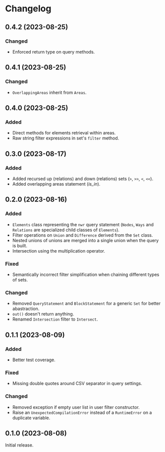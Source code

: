 # Changelog

## 0.4.2 (2023-08-25)

### Changed

- Enforced return type on query methods.

## 0.4.1 (2023-08-25)

### Changed

- `OverlappingAreas` inherit from `Areas`.

## 0.4.0 (2023-08-25)

### Added

- Direct methods for elements retrieval within areas.
- Raw string filter expressions in set's `filter` method.

## 0.3.0 (2023-08-17)

### Added

- Added recursed up (relations) and down (relations) sets
  (`>`, `>>`, `<`, `<<`).
- Added overlapping areas statement (*is_in*).

## 0.2.0 (2023-08-16)

### Added

- `Elements` class representing the `nwr` query statement (`Nodes`,
  `Ways` and `Relations` are specialized child classes of `Elements`).
- Filter operations on `Union` and `Difference` derived from the
  `Set` class.
- Nested unions of unions are merged into a single union when the query
  is built.
- Intersection using the multiplication operator.

### Fixed

- Semantically incorrect filter simplification when chaining different
  types of sets.

### Changed

- Removed `QueryStatement` and `BlockStatement` for a generic `Set`
  for better abastraction.
- `out()` doesn't return anything.
- Renamed `Intersection` filter to `Intersect`.

## 0.1.1 (2023-08-09)

### Added

- Better test coverage.

### Fixed

- Missing double quotes around CSV separator in query settings.

### Changed

- Removed exception if empty user list in user filter constructor.
- Raise an `UnexpectedCompilationError` instead of a `RuntimeError` on a duplicate variable.

## 0.1.0 (2023-08-08)

Initial release.

